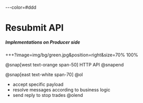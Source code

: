 ---color=#ddd

# Resubmit API

##### Implementations on Producer side

+++?image=img/bg/green.jpg&position=right&size=70% 100%

@snap[west text-orange span-50]
HTTP API
@snapend

@snap[east text-white span-70]
@ol
- accept specific payload
- resolve messages according to business logic
- send reply to stop trades
@olend

